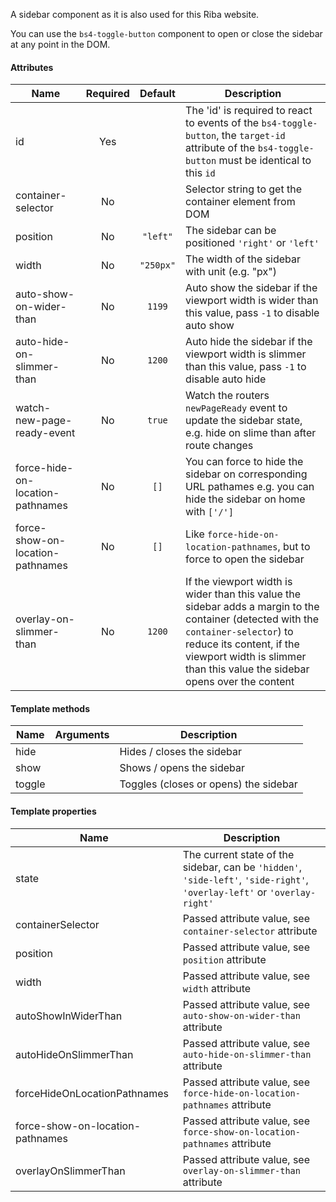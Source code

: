 A sidebar component as it is also used for this Riba website.

You can use the `bs4-toggle-button` component to open or close the sidebar at any point in the DOM.

#### Attributes

| Name                             | Required | Default |  Description                                                               |
| -------------------------------- |:--------:|:-------:| -------------------------------------------------------------------------- |
| id                               | Yes      |         | The 'id' is required to react to events of the `bs4-toggle-button`, the `target-id` attribute of the `bs4-toggle-button` must be identical to this `id` |
| container-selector               | No       |           | Selector string to get the container element from DOM                      |
| position                         | No       | `"left"`  | The sidebar can be positioned `'right'` or `'left'`                        |
| width                            | No       | `"250px"` | The width of the sidebar with unit (e.g. "px")                             |
| auto-show-on-wider-than          | No       | `1199`    | Auto show the sidebar if the viewport width is wider than this value, pass `-1` to disable auto show       |
| auto-hide-on-slimmer-than        | No       | `1200`    | Auto hide the sidebar if the viewport width is slimmer than this value, pass `-1` to disable auto hide     |
| watch-new-page-ready-event       | No       | `true`    | Watch the routers `newPageReady` event to update the sidebar state, e.g. hide on slime than after route changes |
| force-hide-on-location-pathnames | No       | `[]`      | You can force to hide the sidebar on corresponding URL pathames e.g. you can hide the sidebar on home with `['/']` |
| force-show-on-location-pathnames | No       | `[]`      | Like `force-hide-on-location-pathnames`, but to force to open the sidebar  |
| overlay-on-slimmer-than          | No       | `1200`    | If the viewport width is wider than this value the sidebar adds a margin to the container (detected with the `container-selector`) to reduce its content, if the viewport width is slimmer than this value the sidebar opens over the content |

#### Template methods

| Name                             | Arguments |  Description                                                           |
| -------------------------------- |:---------:| ---------------------------------------------------------------------- |
| hide                             |           | Hides / closes the sidebar                                             |
| show                             |           | Shows / opens the sidebar                                              |
| toggle                           |           | Toggles (closes or opens) the sidebar                                  |

#### Template properties

| Name                             |  Description                                                                                                              |
| -------------------------------- | ------------------------------------------------------------------------------------------------------------------------- |
| state                            | The current state of the sidebar, can be `'hidden'`, `'side-left'`, `'side-right'`, `'overlay-left'` or `'overlay-right'` |
| containerSelector                | Passed attribute value, see `container-selector` attribute                                                                |
| position                         | Passed attribute value, see `position` attribute                                                                          |
| width                            | Passed attribute value, see `width` attribute                                                                             |
| autoShowInWiderThan              | Passed attribute value, see `auto-show-on-wider-than` attribute                                                           |
| autoHideOnSlimmerThan            | Passed attribute value, see `auto-hide-on-slimmer-than` attribute                                                         |
| forceHideOnLocationPathnames     | Passed attribute value, see `force-hide-on-location-pathnames` attribute                                                  |
| force-show-on-location-pathnames | Passed attribute value, see `force-show-on-location-pathnames` attribute                                                  |
| overlayOnSlimmerThan             | Passed attribute value, see `overlay-on-slimmer-than` attribute                                                           |

<rv-bind-content class="pt-3">
  <template>
    <rv-example-tabs handle="bs4-sidebar-component" class="pt-3">
      <template type="single-html-file">
        <div>
          <bs4-sidebar id="example-sidebar" container-selector="#example-sidebar-container" position="right" class="p-3">
            <div rv-show="isActive" rv-on-click="hide" class="d-flex justify-content-center">
              <bs4-icon src="{{ 'iconset_icon_close.svg' | asset_url }}" size="32"></bs4-icon>
            </div>
            <p class="text-center">Hello World!</p>
          </bs4-sidebar>
          <div id="example-sidebar-container">
            <bs4-toggle-button target-id="example-sidebar" class="d-flex justify-content-center">
              <div rv-hide="isActive" rv-on-click="toggle">
                <bs4-icon src="{{ 'iconset_icon_menu.svg' | asset_url }}" size="32"></bs4-icon>
              </div>
              <div rv-show="isActive" rv-on-click="toggle">
                <bs4-icon src="{{ 'iconset_icon_close.svg' | asset_url }}" size="32"></bs4-icon>
              </div>
            </bs4-toggle-button>
            <p class="text-center">Brownie marshmallow powder apple pie bear claw jujubes. Cake sweet roll marzipan. Chocolate cake carrot cake ice cream cake ice cream sesame snaps cake. Jelly-o biscuit jelly beans sweet roll soufflé apple pie. Powder soufflé sugar plum soufflé chocolate bar liquorice oat cake. Halvah powder pudding tart marshmallow. Cake jujubes cookie ice cream danish chupa chups bear claw candy croissant. Caramels fruitcake bonbon bonbon. Fruitcake marshmallow sesame snaps icing oat cake apple pie gummies toffee. Icing bear claw chocolate bar oat cake chocolate dragée apple pie. Jelly-o jelly-o macaroon jujubes lollipop carrot cake lemon drops cake biscuit. Cotton candy muffin gingerbread chupa chups.</p>
          </div>
        </div>
      </template>
    </rv-example-tabs>
  </template>
</rv-bind-content>
